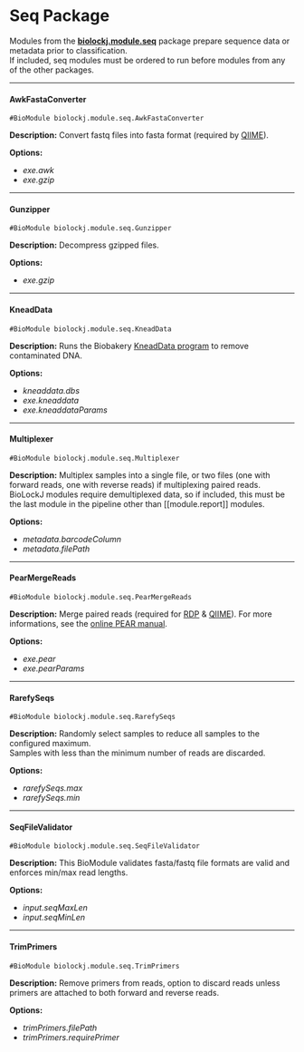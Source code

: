# Seq Package

Modules from the **[biolockj.module.seq](https://msioda.github.io/BioLockJ/docs/biolockj/module/seq/package-summary.html)** package prepare sequence data or metadata prior to classification.<br>If included, seq modules must be ordered to run before modules from any of the other packages.

----

#### AwkFastaConverter
`#BioModule biolockj.module.seq.AwkFastaConverter`

**Description:**  Convert fastq files into fasta format (required by [QIIME](http://qiime.org)).   

**Options:**

   - *exe.awk*
   - *exe.gzip*

----

#### Gunzipper
`#BioModule biolockj.module.seq.Gunzipper`

**Description:**  Decompress gzipped files.   

**Options:**

   - *exe.gzip* 

----

#### KneadData
`#BioModule biolockj.module.seq.KneadData`

**Description:**  Runs the Biobakery [KneadData program](https://bitbucket.org/biobakery/kneaddata/wiki/Home) to remove contaminated DNA.    

**Options:**

   - *kneaddata.dbs* 
   - *exe.kneaddata*
   - *exe.kneaddataParams*


----

#### Multiplexer
`#BioModule biolockj.module.seq.Multiplexer`

**Description:**  Multiplex samples into a single file, or two files (one with forward reads, one with reverse reads) if multiplexing paired reads.<br>  BioLockJ modules require demultiplexed data, so if included, this must be the last module in the pipeline other than [[module.report]] modules.  

**Options:**

   - *metadata.barcodeColumn*
   - *metadata.filePath*  

----

#### PearMergeReads
`#BioModule biolockj.module.seq.PearMergeReads`

**Description:**  Merge paired reads (required for [RDP](http://rdp.cme.msu.edu/classifier/classifier.jsp) & [QIIME](http://qiime.org)).  For more informations, see the [online PEAR manual](https://sco.h-its.org/exelixis/web/software/pear/doc.html). 

**Options:**

   - *exe.pear* 
   - *exe.pearParams* 

---

#### RarefySeqs
`#BioModule biolockj.module.seq.RarefySeqs`

**Description:**  Randomly select samples to reduce all samples to the configured maximum.<br> Samples with less than the minimum number of reads are discarded.     

**Options:**

   - *rarefySeqs.max* 
   - *rarefySeqs.min*  

---

#### SeqFileValidator
`#BioModule biolockj.module.seq.SeqFileValidator`

**Description:** This BioModule validates fasta/fastq file formats are valid and enforces min/max read lengths.

**Options:**

   - *input.seqMaxLen* 
   - *input.seqMinLen*  
   
---

#### TrimPrimers
`#BioModule biolockj.module.seq.TrimPrimers`

**Description:**  Remove primers from reads, option to discard reads unless primers are attached to both forward and reverse reads.

**Options:**

  - *trimPrimers.filePath*
  - *trimPrimers.requirePrimer*
